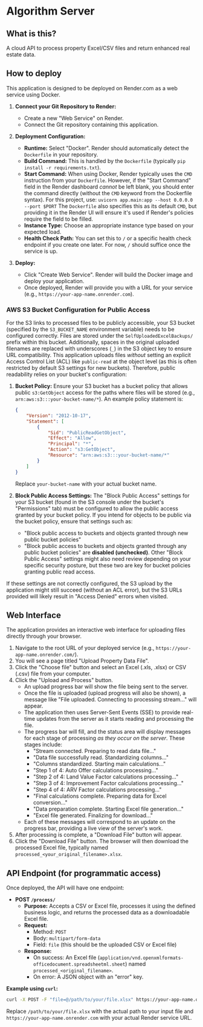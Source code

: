 # Algorithm Server

## What is this?
A cloud API to process property Excel/CSV files and return enhanced real estate data.

## How to deploy

This application is designed to be deployed on Render.com as a web service using Docker.

1.  **Connect your Git Repository to Render:**
    *   Create a new "Web Service" on Render.
    *   Connect the Git repository containing this application.

2.  **Deployment Configuration:**
    *   **Runtime:** Select "Docker". Render should automatically detect the `Dockerfile` in your repository.
    *   **Build Command:** This is handled by the `Dockerfile` (typically `pip install -r requirements.txt`).
    *   **Start Command:** When using Docker, Render typically uses the `CMD` instruction from your `Dockerfile`. However, if the "Start Command" field in the Render dashboard *cannot* be left blank, you should enter the command directly (without the `CMD` keyword from the Dockerfile syntax). For this project, use:
        `uvicorn app.main:app --host 0.0.0.0 --port $PORT`
        The `Dockerfile` also specifies this as its default `CMD`, but providing it in the Render UI will ensure it's used if Render's policies require the field to be filled.
    *   **Instance Type:** Choose an appropriate instance type based on your expected load.
    *   **Health Check Path:** You can set this to `/` or a specific health check endpoint if you create one later. For now, `/` should suffice once the service is up.

3.  **Deploy:**
    *   Click "Create Web Service". Render will build the Docker image and deploy your application.
    *   Once deployed, Render will provide you with a URL for your service (e.g., `https://your-app-name.onrender.com`).

### AWS S3 Bucket Configuration for Public Access

For the S3 links to processed files to be publicly accessible, your S3 bucket (specified by the `S3_BUCKET_NAME` environment variable) needs to be configured correctly. Files are stored under the `SelfUploadedExcelBackups/` prefix within this bucket. Additionally, spaces in the original uploaded filenames are replaced with underscores (`_`) in the S3 object key to ensure URL compatibility. This application uploads files *without* setting an explicit Access Control List (ACL) like `public-read` at the object level (as this is often restricted by default S3 settings for new buckets). Therefore, public readability relies on your bucket's configuration:

1.  **Bucket Policy:** Ensure your S3 bucket has a bucket policy that allows public `s3:GetObject` access for the paths where files will be stored (e.g., `arn:aws:s3:::your-bucket-name/*`). An example policy statement is:
    ```json
    {
        "Version": "2012-10-17",
        "Statement": [
            {
                "Sid": "PublicReadGetObject",
                "Effect": "Allow",
                "Principal": "*",
                "Action": "s3:GetObject",
                "Resource": "arn:aws:s3:::your-bucket-name/*"
            }
        ]
    }
    ```
    Replace `your-bucket-name` with your actual bucket name.

2.  **Block Public Access Settings:** The "Block Public Access" settings for your S3 bucket (found in the S3 console under the bucket's "Permissions" tab) must be configured to allow the public access granted by your bucket policy. If you intend for objects to be public via the bucket policy, ensure that settings such as:
    *   "Block public access to buckets and objects granted through new public bucket policies"
    *   "Block public access to buckets and objects granted through any public bucket policies"
    are **disabled (unchecked)**. Other "Block Public Access" settings might also need review depending on your specific security posture, but these two are key for bucket policies granting public read access.

If these settings are not correctly configured, the S3 upload by the application might still succeed (without an ACL error), but the S3 URLs provided will likely result in "Access Denied" errors when visited.

## Web Interface

The application provides an interactive web interface for uploading files directly through your browser.

1.  Navigate to the root URL of your deployed service (e.g., `https://your-app-name.onrender.com/`).
2.  You will see a page titled "Upload Property Data File".
3.  Click the "Choose file" button and select an Excel (.xls, .xlsx) or CSV (.csv) file from your computer.
4.  Click the "Upload and Process" button.
    *   An upload progress bar will show the file being sent to the server.
    *   Once the file is uploaded (upload progress will also be shown), a message like "File uploaded. Connecting to processing stream..." will appear.
    *   The application then uses Server-Sent Events (SSE) to provide real-time updates from the server as it starts reading and processing the file.
    *   The progress bar will fill, and the status area will display messages for each stage of processing *as they occur on the server*. These stages include:
        *   "Stream connected. Preparing to read data file..."
        *   "Data file successfully read. Standardizing columns..."
        *   "Columns standardized. Starting main calculations..."
        *   "Step 1 of 4: Auto Offer calculations processing..."
        *   "Step 2 of 4: Land Value Factor calculations processing..."
        *   "Step 3 of 4: Improvement Factor calculations processing..."
        *   "Step 4 of 4: ARV Factor calculations processing..."
        *   "Final calculations complete. Preparing data for Excel conversion..."
        *   "Data preparation complete. Starting Excel file generation..."
        *   "Excel file generated. Finalizing for download..."
    *   Each of these messages will correspond to an update on the progress bar, providing a live view of the server's work.
5.  After processing is complete, a "Download File" button will appear.
6.  Click the "Download File" button. The browser will then download the processed Excel file, typically named `processed_<your_original_filename>.xlsx`.

## API Endpoint (for programmatic access)

Once deployed, the API will have one endpoint:

*   **POST `/process/`**
    *   **Purpose:** Accepts a CSV or Excel file, processes it using the defined business logic, and returns the processed data as a downloadable Excel file.
    *   **Request:**
        *   Method: `POST`
        *   Body: `multipart/form-data`
        *   Field: `file` (this should be the uploaded CSV or Excel file)
    *   **Response:**
        *   On success: An Excel file (`application/vnd.openxmlformats-officedocument.spreadsheetml.sheet`) named `processed_<original_filename>`.
        *   On error: A JSON object with an "error" key.

**Example using `curl`:**

```bash
curl -X POST -F "file=@/path/to/your/file.xlsx" https://your-app-name.onrender.com/process/ -o processed_output.xlsx
```
Replace `/path/to/your/file.xlsx` with the actual path to your input file and `https://your-app-name.onrender.com` with your actual Render service URL.
